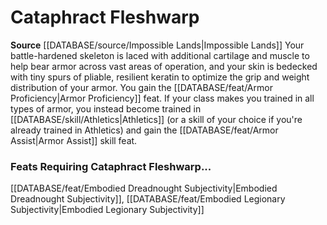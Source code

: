 ﻿---
id: '204'
name: Cataphract Fleshwarp
rarity: Common
source: '[[DATABASE/source/Impossible Lands|Impossible Lands]]'
type: Heritage

---
# Cataphract Fleshwarp

**Source** [[DATABASE/source/Impossible Lands|Impossible Lands]]
Your battle-hardened skeleton is laced with additional cartilage and muscle to help bear armor across vast areas of operation, and your skin is bedecked with tiny spurs of pliable, resilient keratin to optimize the grip and weight distribution of your armor. You gain the [[DATABASE/feat/Armor Proficiency|Armor Proficiency]] feat. If your class makes you trained in all types of armor, you instead become trained in [[DATABASE/skill/Athletics|Athletics]] (or a skill of your choice if you're already trained in Athletics) and gain the [[DATABASE/feat/Armor Assist|Armor Assist]] skill feat.

### Feats Requiring Cataphract Fleshwarp...

[[DATABASE/feat/Embodied Dreadnought Subjectivity|Embodied Dreadnought Subjectivity]], [[DATABASE/feat/Embodied Legionary Subjectivity|Embodied Legionary Subjectivity]]